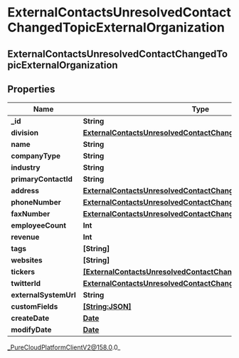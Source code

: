 # ExternalContactsUnresolvedContactChangedTopicExternalOrganization

## ExternalContactsUnresolvedContactChangedTopicExternalOrganization

## Properties

|Name | Type | Description | Notes|
|------------ | ------------- | ------------- | -------------|
| **_id** | **String** |  | [optional] |
| **division** | [**ExternalContactsUnresolvedContactChangedTopicDivision**](ExternalContactsUnresolvedContactChangedTopicDivision) |  | [optional] |
| **name** | **String** |  | [optional] |
| **companyType** | **String** |  | [optional] |
| **industry** | **String** |  | [optional] |
| **primaryContactId** | **String** |  | [optional] |
| **address** | [**ExternalContactsUnresolvedContactChangedTopicContactAddress**](ExternalContactsUnresolvedContactChangedTopicContactAddress) |  | [optional] |
| **phoneNumber** | [**ExternalContactsUnresolvedContactChangedTopicPhoneNumber**](ExternalContactsUnresolvedContactChangedTopicPhoneNumber) |  | [optional] |
| **faxNumber** | [**ExternalContactsUnresolvedContactChangedTopicPhoneNumber**](ExternalContactsUnresolvedContactChangedTopicPhoneNumber) |  | [optional] |
| **employeeCount** | **Int** |  | [optional] |
| **revenue** | **Int** |  | [optional] |
| **tags** | **[String]** |  | [optional] |
| **websites** | **[String]** |  | [optional] |
| **tickers** | [**[ExternalContactsUnresolvedContactChangedTopicTicker]**](ExternalContactsUnresolvedContactChangedTopicTicker) |  | [optional] |
| **twitterId** | [**ExternalContactsUnresolvedContactChangedTopicTwitterId**](ExternalContactsUnresolvedContactChangedTopicTwitterId) |  | [optional] |
| **externalSystemUrl** | **String** |  | [optional] |
| **customFields** | [**[String:JSON]**](JSON) |  | [optional] |
| **createDate** | [**Date**](Date) |  | [optional] |
| **modifyDate** | [**Date**](Date) |  | [optional] |



_PureCloudPlatformClientV2@158.0.0_
